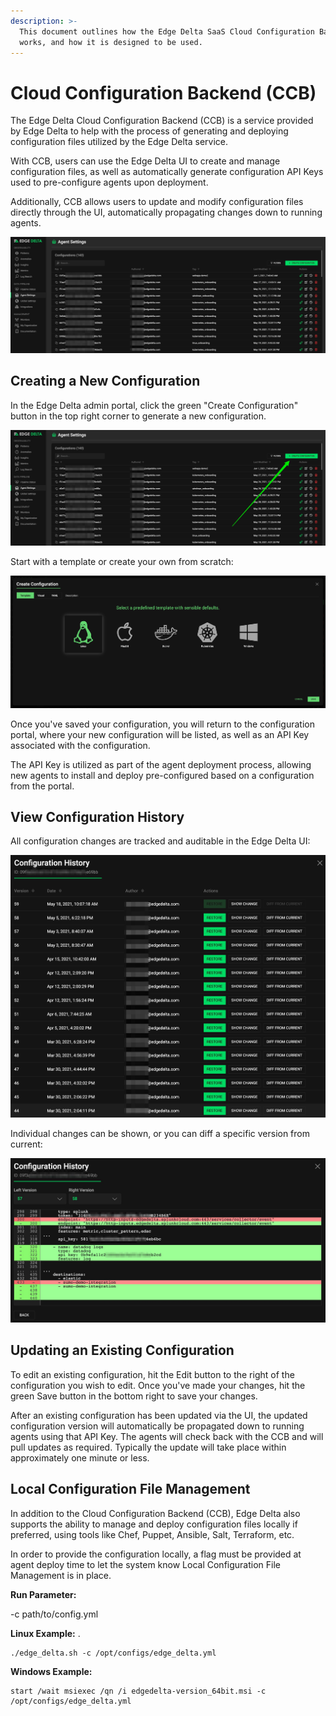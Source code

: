 ```yaml
---
description: >-
  This document outlines how the Edge Delta SaaS Cloud Configuration Backend
  works, and how it is designed to be used.
---
```


# Cloud Configuration Backend \(CCB\)

The Edge Delta Cloud Configuration Backend \(CCB\) is a service provided by Edge Delta to help with the process of generating and deploying configuration files utilized by the Edge Delta service.

With CCB, users can use the Edge Delta UI to create and manage configuration files, as well as automatically generate configuration API Keys used to pre-configure agents upon deployment.

Additionally, CCB allows users to update and modify configuration files directly through the UI, automatically propagating changes down to running agents.

![](.././assets/edge_delta_agentsettings.jpg)

## Creating a New Configuration

In the Edge Delta admin portal, click the green "Create Configuration" button in the top right corner to generate a new configuration.

![](.././assets/edge_delta_createconfig.jpg)

Start with a template or create your own from scratch:

![](.././assets/screen-shot-2021-06-01-at-12.32.07-pm.png)

Once you've saved your configuration, you will return to the configuration portal, where your new configuration will be listed, as well as an API Key associated with the configuration.

The API Key is utilized as part of the agent deployment process, allowing new agents to install and deploy pre-configured based on a configuration from the portal.

## View Configuration History

All configuration changes are tracked and auditable in the Edge Delta UI:

![](.././assets/edge_delta_confighistory.jpg)

Individual changes can be shown, or you can diff a specific version from current:

![](.././assets/edge_delta_change1.jpg)

## Updating an Existing Configuration

To edit an existing configuration, hit the Edit button to the right of the configuration you wish to edit.  Once you've made your changes, hit the green Save button in the bottom right to save your changes.

After an existing configuration has been updated via the UI, the updated configuration version will automatically be propagated down to running agents using that API Key. The agents will check back with the CCB and will pull updates as required. Typically the update will take place within approximately one minute or less. 

## Local Configuration File Management

In addition to the Cloud Configuration Backend \(CCB\), Edge Delta also supports the ability to manage and deploy configuration files locally if preferred, using tools like Chef, Puppet, Ansible, Salt, Terraform, etc. 

In order to provide the configuration locally, a flag must be provided at agent deploy time to let the system know Local Configuration File Management is in place.

 **Run Parameter:**

-c path/to/config.yml

**Linux Example:** .

```text
./edge_delta.sh -c /opt/configs/edge_delta.yml
```

**Windows Example:**

```
start /wait msiexec /qn /i edgedelta-version_64bit.msi -c /opt/configs/edge_delta.yml
```